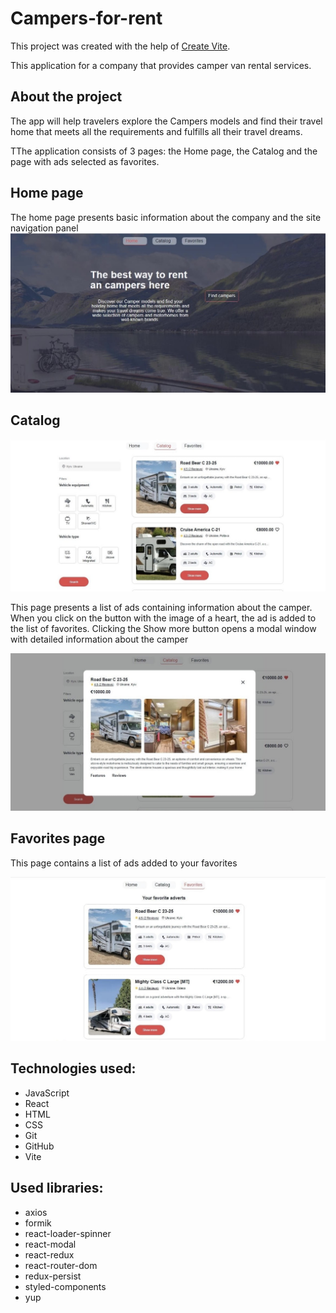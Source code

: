 # Campers-for-rent

This project was created with the help of [Create Vite](https://vitejs.dev/).

This application for a company that provides camper van rental services.

## About the project

The app will help travelers explore the Campers models and find their travel
home that meets all the requirements and fulfills all their travel dreams.

TThe application consists of 3 pages: the Home page, the Catalog and the page
with ads selected as favorites.

## Home page

The home page presents basic information about the company and the site
navigation panel ![Home page](./src/assets/homepage.jpg)

## Catalog

![Catalog page](./src/assets/catalog.jpg)

This page presents a list of ads containing information about the camper. When
you click on the button with the image of a heart, the ad is added to the list
of favorites. Clicking the Show more button opens a modal window with detailed
information about the camper

![Modal](./src/assets/modal.jpg)

## Favorites page

This page contains a list of ads added to your favorites

![Favorites page](./src/assets/favorites.jpg)

## Technologies used:

- JavaScript
- React
- HTML
- CSS
- Git
- GitHub
- Vite

## Used libraries:

- axios
- formik
- react-loader-spinner
- react-modal
- react-redux
- react-router-dom
- redux-persist
- styled-components
- yup
